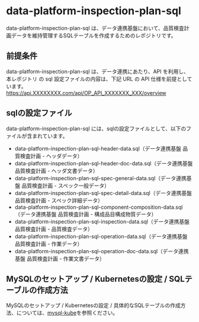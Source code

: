 # data-platform-inspection-plan-sql

data-platform-inspection-plan-sql は、データ連携基盤において、品質検査計画データを維持管理するSQLテーブルを作成するためのレポジトリです。 

## 前提条件  
data-platform-inspection-plan-sql は、データ連携にあたり、API を利用し、本レポジトリ の sql 設定ファイルの内容は、下記 URL の API 仕様を前提としています。  
https://api.XXXXXXXX.com/api/OP_API_XXXXXXX_XXX/overview  

## sqlの設定ファイル

data-platform-inspection-plan-sql には、sqlの設定ファイルとして、以下のファイルが含まれています。  

* data-platform-inspection-plan-sql-header-data.sql（データ連携基盤 品質検査計画 - ヘッダデータ）
* data-platform-inspection-plan-sql-header-doc-data.sql（データ連携基盤 品質検査計画 - ヘッダ文書データ）
* data-platform-inspection-plan-sql-spec-general-data.sql（データ連携基盤 品質検査計画 - スペック一般データ）
* data-platform-inspection-plan-sql-spec-detail-data.sql（データ連携基盤 品質検査計画 - スペック詳細データ）
* data-platform-inspection-plan-sql-component-composition-data.sql（データ連携基盤 品質検査計画 - 構成品目構成物質データ）
* data-platform-inspection-plan-sql-inspection-data.sql（データ連携基盤 品質検査計画 - 品質検査データ）
* data-platform-inspection-plan-sql-operation-data.sql（データ連携基盤 品質検査計画 - 作業データ）
* data-platform-inspection-plan-sql-operation-doc-data.sql（データ連携基盤 品質検査計画 - 作業文書データ）

## MySQLのセットアップ / Kubernetesの設定 / SQLテーブルの作成方法

MySQLのセットアップ / Kubernetesの設定 / 具体的なSQLテーブルの作成方法、については、[mysql-kube](https://github.com/latonaio/mysql-kube)を参照ください。
